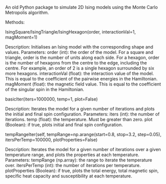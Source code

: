 An old Python package to simulate 2D Ising models using the Monte Carlo Metropolis algorithm.

Methods:

  IsingSquare/IsingTriangle/IsingHexagon(order, interactionVal=1, magMoment=1)
  
  Description:
    Initialises an Ising model with the corresponding shape and values.
  Parameters:
    order (int): the order of the model. For a square and triangle, order is the number of units along each side. For a hexagon, order is the number of hexagons from the centre to the edge, including the centre. For example, an order of 2 is a single hexagon surrounded by six more hexagons.
    interactionVal (float): the interaction value of the model. This is equal to the coefficient of the pairwise energies in the Hamiltonian.
    magMoment (float): the magnetic field value. This is equal to the coefficient of the singular spin in the Hamiltonian.
    
  basicIter(iters=1000000, temp=1, plot=False)
  
  Description:
    Iterates the model for a given number of iterations and plots the initial and final spin configuration.
  Parameters:
    iters (int): the number of iterations.
    temp (float): the temperature. Must be greater than zero.
    plot (Boolean): if true, plots initial and final spin configuration.
  
  tempRangeIter(self, tempRange=np.arange(start=0.8, stop=3.2, step=0.05), itersPerTemp=100000, plotProperties=False)
  
  Description:
    Iterates the model for a given number of iterations over a given temperature range, and plots the properties at each temperature.
  Parameters:
    tempRange (np.array): the range to iterate the temperature over.
    itersPerTemp (int): the number of iterations per temperature.
    plotProperties (Boolean): if true, plots the total energy, total magnetic spin, specific heat capacity and susceptibility at each temperature.
